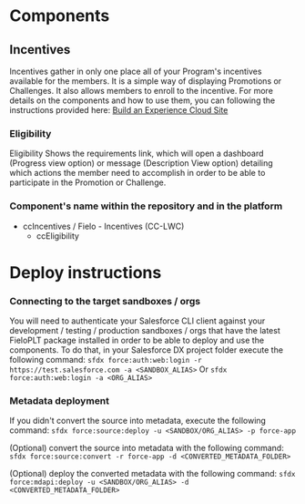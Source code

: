 # Components

## Incentives
Incentives gather in only one place all of your Program's incentives available for the members. It is a simple way of displaying Promotions or Challenges. It also allows members to enroll to the incentive. For more details on the components and how to use them, you can following the instructions provided here: [Build an Experience Cloud Site](https://docs.fielo.com/docs/incentives-1)

### Eligibility
Eligibility Shows the requirements link, which will open a dashboard (Progress view option) or message (Description View option) detailing which actions the member need to accomplish in order to be able to participate in the Promotion or Challenge.

### Component's name within the repository and in the platform

- ccIncentives / Fielo - Incentives (CC-LWC)
    - ccEligibility

# Deploy instructions

### Connecting to the target sandboxes / orgs

You will need to authenticate your Salesforce CLI client against your development / testing / production sandboxes / orgs that have the latest FieloPLT package installed in order to be able to deploy and use the components. To do that, in your Salesforce DX project folder execute the following command:
`sfdx force:auth:web:login -r https://test.salesforce.com -a <SANDBOX_ALIAS>`
Or
`sfdx force:auth:web:login -a <ORG_ALIAS>`

### Metadata deployment

If you didn't convert the source into metadata, execute the following command:
`sfdx force:source:deploy -u <SANDBOX/ORG_ALIAS> -p force-app`

(Optional) convert the source into metadata with the following command:
`sfdx force:source:convert -r force-app -d <CONVERTED_METADATA_FOLDER>`

(Optional) deploy the converted metadata with the following command:
`sfdx force:mdapi:deploy -u <SANDBOX/ORG_ALIAS> -d <CONVERTED_METADATA_FOLDER>`

